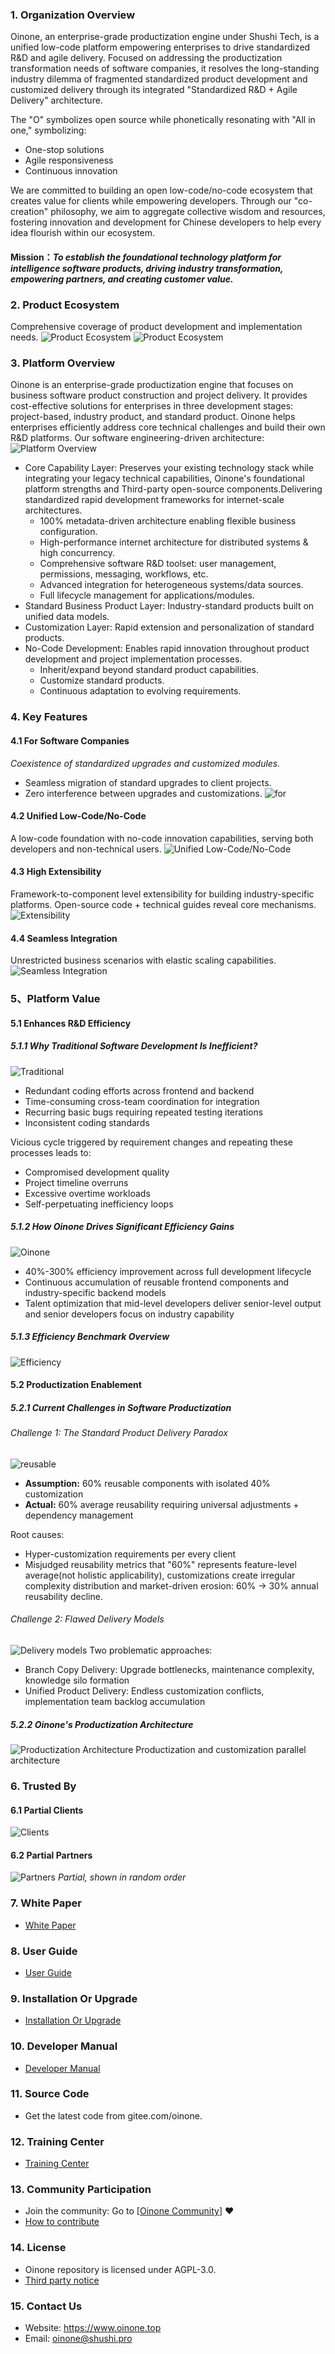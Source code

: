 ### 1. Organization Overview
Oinone, an enterprise-grade productization engine under Shushi Tech, is a unified low-code platform empowering enterprises to drive standardized R&D and agile delivery. Focused on addressing the productization transformation needs of software companies, it resolves the long-standing industry dilemma of fragmented standardized product development and customized delivery through its integrated "Standardized R&D + Agile Delivery" architecture. 

The "O" symbolizes open source while phonetically resonating with "All in one," symbolizing:
 - One-stop solutions
 - Agile responsiveness
 - Continuous innovation

We are committed to building an open low-code/no-code ecosystem that creates value for clients while empowering developers. Through our "co-creation" philosophy, we aim to aggregate collective wisdom and resources, fostering innovation and development for Chinese developers to help every idea flourish within our ecosystem.

#### Mission：_To establish the foundational technology platform for intelligence software products, driving industry transformation, empowering partners, and creating customer value._

### 2. Product Ecosystem
Comprehensive coverage of product development and implementation needs.
![Product Ecosystem](http://oinone-jar.oss-cn-zhangjiakou.aliyuncs.com/welcome-document/Open%20Source/en/1.Product%20Ecosystem-1.png "Product Ecosystem")
![Product Ecosystem](http://oinone-jar.oss-cn-zhangjiakou.aliyuncs.com/welcome-document/Open%20Source/en/2.Product%20Ecosystem-2.png "Product Ecosystem")

### 3. Platform Overview
Oinone is an enterprise-grade productization engine that focuses on business software product construction and project delivery. It provides cost-effective solutions for enterprises in three development stages: project-based, industry product, and standard product. Oinone helps enterprises efficiently address core technical challenges and build their own R&D platforms. Our software engineering-driven architecture:
![Platform Overview](http://oinone-jar.oss-cn-zhangjiakou.aliyuncs.com/welcome-document/Open%20Source/en/3.Platform%20Overview.png "Platform Overview")
- Core Capability Layer: Preserves your existing technology stack while integrating your legacy technical capabilities, Oinone's foundational platform strengths and Third-party open-source components.Delivering standardized rapid development frameworks for internet-scale architectures.
    - 100% metadata-driven architecture enabling flexible business configuration.
    - High-performance internet architecture for distributed systems & high concurrency.
    - Comprehensive software R&D toolset: user management, permissions, messaging, workflows, etc.
    - Advanced integration for heterogeneous systems/data sources.
    - Full lifecycle management for applications/modules.
- Standard Business Product Layer: Industry-standard products built on unified data models.
- Customization Layer: Rapid extension and personalization of standard products.
- No-Code Development: Enables rapid innovation throughout product development and project implementation processes.
    - Inherit/expand beyond standard product capabilities.
    - Customize standard products.
    - Continuous adaptation to evolving requirements.

### 4. Key Features
#### 4.1 For Software Companies
_Coexistence of standardized upgrades and customized modules._
- Seamless migration of standard upgrades to client projects.
- Zero interference between upgrades and customizations.
![for](http://oinone-jar.oss-cn-zhangjiakou.aliyuncs.com/welcome-document/Open%20Source/en/4.1.For%20Software%20Companies.png "for")

#### 4.2 Unified Low-Code/No-Code
A low-code foundation with no-code innovation capabilities, serving both developers and non-technical users.
![Unified Low-Code/No-Code](http://oinone-jar.oss-cn-zhangjiakou.aliyuncs.com/welcome-document/Open%20Source/en/4.2.Unified%20Low-Code%3ANo-Code.png "Unified Low-Code/No-Code")

#### 4.3 High Extensibility
Framework-to-component level extensibility for building industry-specific platforms. Open-source code + technical guides reveal core mechanisms.
![Extensibility](http://oinone-jar.oss-cn-zhangjiakou.aliyuncs.com/welcome-document/Open%20Source/en/4.3.High%20Extensibility.png "Extensibility")

#### 4.4 Seamless Integration
Unrestricted business scenarios with elastic scaling capabilities.
![Seamless Integration](http://oinone-jar.oss-cn-zhangjiakou.aliyuncs.com/welcome-document/Open%20Source/en/4.4.Seamless%20Integration.png "Seamless Integration")

### 5、Platform Value
#### 5.1 Enhances R&D Efficiency
##### 5.1.1 Why Traditional Software Development Is Inefficient?
![Traditional](http://oinone-jar.oss-cn-zhangjiakou.aliyuncs.com/welcome-document/Open%20Source/en/5.1.Traditional%20R%26D.png "Traditional")
- Redundant coding efforts across frontend and backend
- Time-consuming cross-team coordination for integration
- Recurring basic bugs requiring repeated testing iterations
- Inconsistent coding standards

Vicious cycle triggered by requirement changes and repeating these processes leads to:
- Compromised development quality
- Project timeline overruns
- Excessive overtime workloads
- Self-perpetuating inefficiency loops

##### 5.1.2 How Oinone Drives Significant Efficiency Gains
![Oinone](http://oinone-jar.oss-cn-zhangjiakou.aliyuncs.com/welcome-document/Open%20Source/en/5.2.Oinone%20R%26D.png "Oinone")
- 40%-300% efficiency improvement across full development lifecycle
- Continuous accumulation of reusable frontend components and industry-specific backend models
- Talent optimization that mid-level developers deliver senior-level output and senior developers focus on industry capability

##### 5.1.3 Efficiency Benchmark Overview
![Efficiency](http://oinone-jar.oss-cn-zhangjiakou.aliyuncs.com/welcome-document/Open%20Source/en/5.3.Efficiency%20Overview.png "Efficiency")

#### 5.2 Productization Enablement
##### 5.2.1 Current Challenges in Software Productization
###### Challenge 1: The Standard Product Delivery Paradox
![reusable](http://oinone-jar.oss-cn-zhangjiakou.aliyuncs.com/welcome-document/Open%20Source/en/5.4.The%20Standard%20Product%20Delivery%20Paradox.png "reusable")
-  **Assumption:**  60% reusable components with isolated 40% customization
-  **Actual:**  60% average reusability requiring universal adjustments + dependency management

Root causes:
- Hyper-customization requirements per every client
- Misjudged reusability metrics that "60%" represents feature-level average(not holistic applicability), customizations create irregular complexity distribution and market-driven erosion: 60% → 30% annual reusability decline.

###### Challenge 2: Flawed Delivery Models
![Delivery models](http://oinone-jar.oss-cn-zhangjiakou.aliyuncs.com/welcome-document/Open%20Source/en/5.5.Flawed%20Delivery%20Models.png "Delivery models")
Two problematic approaches:
- Branch Copy Delivery: Upgrade bottlenecks, maintenance complexity, knowledge silo formation
- Unified Product Delivery: Endless customization conflicts, implementation team backlog accumulation

##### 5.2.2 Oinone's Productization Architecture
![Productization Architecture](http://oinone-jar.oss-cn-zhangjiakou.aliyuncs.com/welcome-document/Open%20Source/en/5.6.Oinone's%20Productization%20Architecture.png "Productization Architecture")
Productization and customization parallel architecture

### 6. Trusted By
#### 6.1 Partial Clients
![Clients](http://oinone-jar.oss-cn-zhangjiakou.aliyuncs.com/welcome-document/Open%20Source/en/6.1.Partial%20Clients.png "Clients")
#### 6.2 Partial Partners
![Partners](http://oinone-jar.oss-cn-zhangjiakou.aliyuncs.com/welcome-document/Open%20Source/en/6.2.Partial%20partners.png "Partners")
 _Partial, shown in random order_ 

### 7. White Paper
- [White Paper](https://www.oinone.top/whitePaper)

### 8. User Guide
- [User Guide](https://guide.oinone.top/zh-cn/UserHandbook)

### 9. Installation Or Upgrade
- [Installation Or Upgrade](https://guide.oinone.top/zh-cn/InstallOrUpgrade)

### 10. Developer Manual
- [Developer Manual](https://guide.oinone.top/zh-cn/Development)

### 11. Source Code
- Get the latest code from gitee.com/oinone.

### 12. Training Center
- [Training Center](https://www.oinone.top/video)

### 13. Community Participation
- Join the community: Go to [[Oinone Community](https://doc.oinone.top)] ❤️
- [How to contribute](https://guide.oinone.top/zh-cn/Contribute)

### 14. License
- Oinone repository is licensed under AGPL-3.0.
- [Third party notice](https://e.gitee.com/shushiwangluo/repos/oinone/docs/blob/dev%2Fprl/src/zh-cn/ThirdParty/README.md)

### 15. Contact Us
- Website: https://www.oinone.top
- Email: oinone@shushi.pro
